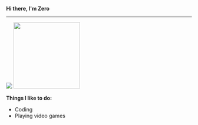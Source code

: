 **Hi there, I'm Zero**
<hr />
<img src="https://img.shields.io/badge/slashDEV-slash-red"/>

<img height="180em" src="https://github-readme-stats.vercel.app/api?username=zer0less&show_icons=true&hide_border=true&&count_private=true&include_all_commits=true" />

**Things I like to do:**
 - Coding
 - Playing video games

